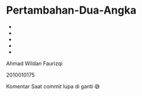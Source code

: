 # Pertambahan-Dua-Angka
-
-
-
-
-
Ahmad Wildan Faurizqi

2010010175

Komentar Saat commit lupa di ganti 😅
